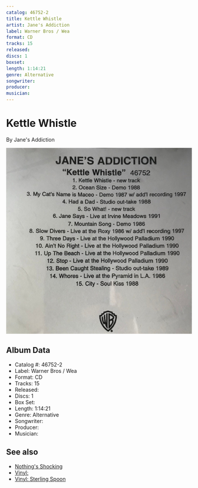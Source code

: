 ```yaml
---
catalog: 46752-2
title: Kettle Whistle
artist: Jane's Addiction
label: Warner Bros / Wea
format: CD
tracks: 15
released: 
discs: 1
boxset: 
length: 1:14:21
genre: Alternative
songwriter: 
producer: 
musician: 
---
```


# Kettle Whistle

By Jane's Addiction

![](../../assets/cdcovers/Janes_Addiction-Kettle_Whistle.png)

## Album Data

- Catalog #: 46752-2
- Label: Warner Bros / Wea
- Format: CD
- Tracks: 15
- Released: 
- Discs: 1
- Box Set: 
- Length: 1:14:21
- Genre: Alternative
- Songwriter: 
- Producer: 
- Musician: 


## See also

- [Nothing's Shocking](Nothings_Shocking.md)
- [Vinyl: ](../../Vinyl/Janes_Addiction/Janes_Addiction.md)
- [Vinyl: Sterling Spoon](../../Vinyl/Janes_Addiction/Sterling_Spoon.md)
